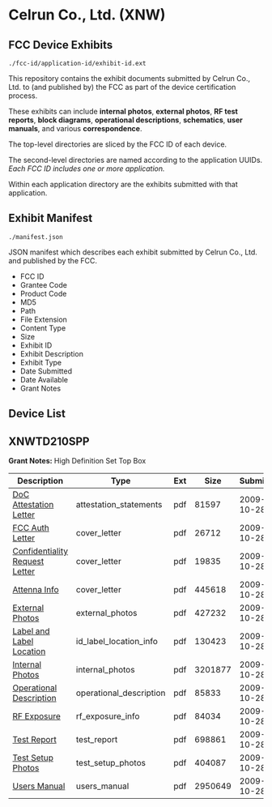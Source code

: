 # Celrun Co., Ltd. (XNW)
## FCC Device Exhibits

```
./fcc-id/application-id/exhibit-id.ext
```

This repository contains the exhibit documents submitted by Celrun Co., Ltd. to (and published by) the FCC as part of the device certification process.

These exhibits can include **internal photos**, **external photos**, **RF test reports**, **block diagrams**, **operational descriptions**, **schematics**, **user manuals**, and various **correspondence**.

The top-level directories are sliced by the FCC ID of each device.

The second-level directories are named according to the application UUIDs. *Each FCC ID includes one or more application.*

Within each application directory are the exhibits submitted with that application. 

## Exhibit Manifest

```
./manifest.json
```

JSON manifest which describes each exhibit submitted by Celrun Co., Ltd. and published by the FCC.

- FCC ID
- Grantee Code
- Product Code
- MD5
- Path
- File Extension
- Content Type
- Size
- Exhibit ID
- Exhibit Description
- Exhibit Type
- Date Submitted
- Date Available
- Grant Notes

## Device List
## XNWTD210SPP
**Grant Notes:** High Definition Set Top Box

| Description | Type | Ext | Size | Submitted | Available |
| ----------- | ---- | --- | ---- | --------- | --------- |
| [DoC Attestation Letter](XNWTD210SPP/488a53e3b286089d8f999e5f9d1d8fce/1190339.pdf) | attestation_statements | pdf | 81597 | 2009-10-28 | 2009-10-28 |
| [FCC Auth Letter](XNWTD210SPP/488a53e3b286089d8f999e5f9d1d8fce/1190338.pdf) | cover_letter | pdf | 26712 | 2009-10-28 | 2009-10-28 |
| [Confidentiality Request Letter](XNWTD210SPP/488a53e3b286089d8f999e5f9d1d8fce/1190340.pdf) | cover_letter | pdf | 19835 | 2009-10-28 | 2009-10-28 |
| [Attenna Info](XNWTD210SPP/488a53e3b286089d8f999e5f9d1d8fce/1190487.pdf) | cover_letter | pdf | 445618 | 2009-10-28 | 2009-10-28 |
| [External Photos](XNWTD210SPP/488a53e3b286089d8f999e5f9d1d8fce/1190330.pdf) | external_photos | pdf | 427232 | 2009-10-28 | 2009-10-28 |
| [Label and Label Location](XNWTD210SPP/488a53e3b286089d8f999e5f9d1d8fce/1190331.pdf) | id_label_location_info | pdf | 130423 | 2009-10-28 | 2009-10-28 |
| [Internal Photos](XNWTD210SPP/488a53e3b286089d8f999e5f9d1d8fce/1190332.pdf) | internal_photos | pdf | 3201877 | 2009-10-28 | 2009-10-28 |
| [Operational Description](XNWTD210SPP/488a53e3b286089d8f999e5f9d1d8fce/1190333.pdf) | operational_description | pdf | 85833 | 2009-10-28 | 2009-10-28 |
| [RF Exposure](XNWTD210SPP/488a53e3b286089d8f999e5f9d1d8fce/1190341.pdf) | rf_exposure_info | pdf | 84034 | 2009-10-28 | 2009-10-28 |
| [Test Report](XNWTD210SPP/488a53e3b286089d8f999e5f9d1d8fce/1190335.pdf) | test_report | pdf | 698861 | 2009-10-28 | 2009-10-28 |
| [Test Setup Photos](XNWTD210SPP/488a53e3b286089d8f999e5f9d1d8fce/1190336.pdf) | test_setup_photos | pdf | 404087 | 2009-10-28 | 2009-10-28 |
| [Users Manual](XNWTD210SPP/488a53e3b286089d8f999e5f9d1d8fce/1190337.pdf) | users_manual | pdf | 2950649 | 2009-10-28 | 2009-10-28 |

